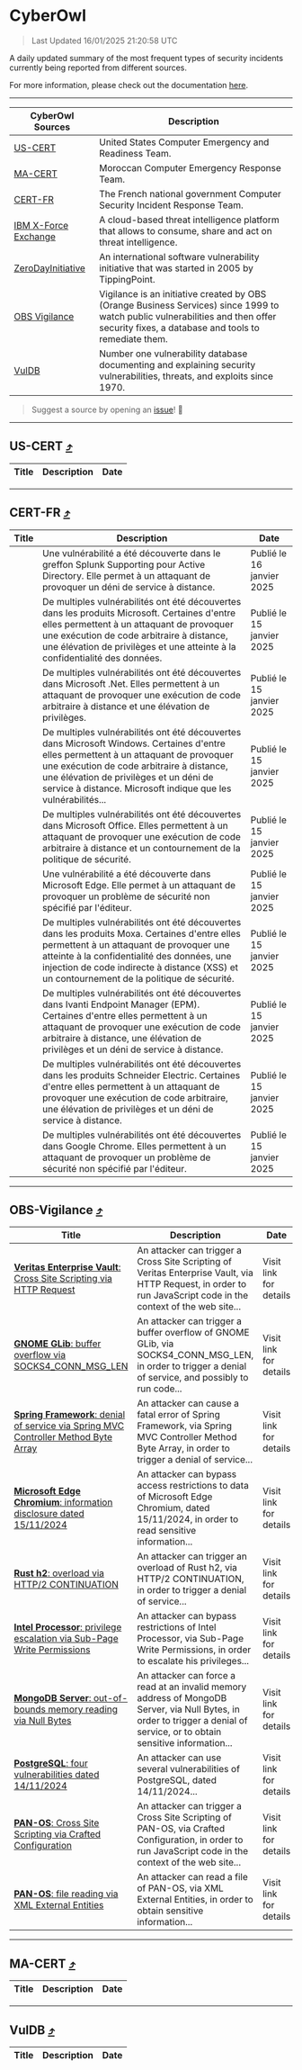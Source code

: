 
 <div id='top'></div>

# CyberOwl

 > Last Updated 16/01/2025 21:20:58 UTC
 
 A daily updated summary of the most frequent types of security incidents currently being reported from different sources.
 
 For more information, please check out the documentation [here](./docs/README.md).
 
 ---
 |CyberOwl Sources|Description|
 |---|---|
 |[US-CERT](#us-cert-arrow_heading_up)|United States Computer Emergency and Readiness Team.|
 |[MA-CERT](#ma-cert-arrow_heading_up)|Moroccan Computer Emergency Response Team.|
 |[CERT-FR](#cert-fr-arrow_heading_up)|The French national government Computer Security Incident Response Team.|
 |[IBM X-Force Exchange](#ibmcloud-arrow_heading_up)|A cloud-based threat intelligence platform that allows to consume, share and act on threat intelligence.|
 |[ZeroDayInitiative](#zerodayinitiative-arrow_heading_up)|An international software vulnerability initiative that was started in 2005 by TippingPoint.|
 |[OBS Vigilance](#obs-vigilance-arrow_heading_up)|Vigilance is an initiative created by OBS (Orange Business Services) since 1999 to watch public vulnerabilities and then offer security fixes, a database and tools to remediate them.|
 |[VulDB](#vuldb-arrow_heading_up)|Number one vulnerability database documenting and explaining security vulnerabilities, threats, and exploits since 1970.|
 
 > Suggest a source by opening an [issue](https://github.com/karimhabush/cyberowl/issues)! :raised_hands:
 ---

## US-CERT [:arrow_heading_up:](#cyberowl)

 |Title|Description|Date|
 |---|---|---|
 
 ---

## CERT-FR [:arrow_heading_up:](#cyberowl)

 |Title|Description|Date|
 |---|---|---|
 |[](https://www.cert.ssi.gouv.fr/avis/CERTFR-2025-AVI-0042/)|Une vulnérabilité a été découverte dans le greffon Splunk Supporting pour Active Directory. Elle permet à un attaquant de provoquer un déni de service à distance.|Publié le 16 janvier 2025|
 |[](https://www.cert.ssi.gouv.fr/avis/CERTFR-2025-AVI-0041/)|De multiples vulnérabilités ont été découvertes dans les produits Microsoft. Certaines d'entre elles permettent à un attaquant de provoquer une exécution de code arbitraire à distance, une élévation de privilèges et une atteinte à la confidentialité des données.|Publié le 15 janvier 2025|
 |[](https://www.cert.ssi.gouv.fr/avis/CERTFR-2025-AVI-0040/)|De multiples vulnérabilités ont été découvertes dans Microsoft .Net. Elles permettent à un attaquant de provoquer une exécution de code arbitraire à distance et une élévation de privilèges.|Publié le 15 janvier 2025|
 |[](https://www.cert.ssi.gouv.fr/avis/CERTFR-2025-AVI-0039/)|De multiples vulnérabilités ont été découvertes dans Microsoft Windows. Certaines d'entre elles permettent à un attaquant de provoquer une exécution de code arbitraire à distance, une élévation de privilèges et un déni de service à distance. Microsoft indique que les vulnérabilités...|Publié le 15 janvier 2025|
 |[](https://www.cert.ssi.gouv.fr/avis/CERTFR-2025-AVI-0038/)|De multiples vulnérabilités ont été découvertes dans Microsoft Office. Elles permettent à un attaquant de provoquer une exécution de code arbitraire à distance et un contournement de la politique de sécurité.|Publié le 15 janvier 2025|
 |[](https://www.cert.ssi.gouv.fr/avis/CERTFR-2025-AVI-0037/)|Une vulnérabilité a été découverte dans Microsoft Edge. Elle permet à un attaquant de provoquer un problème de sécurité non spécifié par l'éditeur.|Publié le 15 janvier 2025|
 |[](https://www.cert.ssi.gouv.fr/avis/CERTFR-2025-AVI-0036/)|De multiples vulnérabilités ont été découvertes dans les produits Moxa. Certaines d'entre elles permettent à un attaquant de provoquer une atteinte à la confidentialité des données, une injection de code indirecte à distance (XSS) et un contournement de la politique de sécurité.|Publié le 15 janvier 2025|
 |[](https://www.cert.ssi.gouv.fr/avis/CERTFR-2025-AVI-0035/)|De multiples vulnérabilités ont été découvertes dans Ivanti Endpoint Manager (EPM). Certaines d'entre elles permettent à un attaquant de provoquer une exécution de code arbitraire à distance, une élévation de privilèges et un déni de service à distance.|Publié le 15 janvier 2025|
 |[](https://www.cert.ssi.gouv.fr/avis/CERTFR-2025-AVI-0034/)|De multiples vulnérabilités ont été découvertes dans les produits Schneider Electric. Certaines d'entre elles permettent à un attaquant de provoquer une exécution de code arbitraire, une élévation de privilèges et un déni de service à distance.|Publié le 15 janvier 2025|
 |[](https://www.cert.ssi.gouv.fr/avis/CERTFR-2025-AVI-0033/)|De multiples vulnérabilités ont été découvertes dans Google Chrome. Elles permettent à un attaquant de provoquer un problème de sécurité non spécifié par l'éditeur.|Publié le 15 janvier 2025|
 
 ---

## OBS-Vigilance [:arrow_heading_up:](#cyberowl)

 |Title|Description|Date|
 |---|---|---|
 |[<a href="https://vigilance.fr/vulnerability/Veritas-Enterprise-Vault-Cross-Site-Scripting-via-HTTP-Request-45680" class="noirorange"><b>Veritas Enterprise Vault</b>: Cross Site Scripting via HTTP Request</a>](https://vigilance.fr/vulnerability/Veritas-Enterprise-Vault-Cross-Site-Scripting-via-HTTP-Request-45680)|An attacker can trigger a Cross Site Scripting of Veritas Enterprise Vault, via HTTP Request, in order to run JavaScript code in the context of the web site...|Visit link for details|
 |[<a href="https://vigilance.fr/vulnerability/GNOME-GLib-buffer-overflow-via-SOCKS4-CONN-MSG-LEN-45667" class="noirorange"><b>GNOME GLib</b>: buffer overflow via SOCKS4_CONN_MSG_LEN</a>](https://vigilance.fr/vulnerability/GNOME-GLib-buffer-overflow-via-SOCKS4-CONN-MSG-LEN-45667)|An attacker can trigger a buffer overflow of GNOME GLib, via SOCKS4_CONN_MSG_LEN, in order to trigger a denial of service, and possibly to run code...|Visit link for details|
 |[<a href="https://vigilance.fr/vulnerability/Spring-Framework-denial-of-service-via-Spring-MVC-Controller-Method-Byte-Array-45666" class="noirorange"><b>Spring Framework</b>: denial of service via Spring MVC Controller Method Byte Array</a>](https://vigilance.fr/vulnerability/Spring-Framework-denial-of-service-via-Spring-MVC-Controller-Method-Byte-Array-45666)|An attacker can cause a fatal error of Spring Framework, via Spring MVC Controller Method Byte Array, in order to trigger a denial of service...|Visit link for details|
 |[<a href="https://vigilance.fr/vulnerability/Microsoft-Edge-Chromium-information-disclosure-dated-15-11-2024-45665" class="noirorange"><b>Microsoft Edge Chromium</b>: information disclosure dated 15/11/2024</a>](https://vigilance.fr/vulnerability/Microsoft-Edge-Chromium-information-disclosure-dated-15-11-2024-45665)|An attacker can bypass access restrictions to data of Microsoft Edge Chromium, dated 15/11/2024, in order to read sensitive information...|Visit link for details|
 |[<a href="https://vigilance.fr/vulnerability/Rust-h2-overload-via-HTTP-2-CONTINUATION-44069" class="noirorange"><b>Rust h2</b>: overload via HTTP/2 CONTINUATION</a>](https://vigilance.fr/vulnerability/Rust-h2-overload-via-HTTP-2-CONTINUATION-44069)|An attacker can trigger an overload of Rust h2, via HTTP/2 CONTINUATION, in order to trigger a denial of service...|Visit link for details|
 |[<a href="https://vigilance.fr/vulnerability/Intel-Processor-privilege-escalation-via-Sub-Page-Write-Permissions-45664" class="noirorange"><b>Intel Processor</b>: privilege escalation via Sub-Page Write Permissions</a>](https://vigilance.fr/vulnerability/Intel-Processor-privilege-escalation-via-Sub-Page-Write-Permissions-45664)|An attacker can bypass restrictions of Intel Processor, via Sub-Page Write Permissions, in order to escalate his privileges...|Visit link for details|
 |[<a href="https://vigilance.fr/vulnerability/MongoDB-Server-out-of-bounds-memory-reading-via-Null-Bytes-45663" class="noirorange"><b>MongoDB Server</b>: out-of-bounds memory reading via Null Bytes</a>](https://vigilance.fr/vulnerability/MongoDB-Server-out-of-bounds-memory-reading-via-Null-Bytes-45663)|An attacker can force a read at an invalid memory address of MongoDB Server, via Null Bytes, in order to trigger a denial of service, or to obtain sensitive information...|Visit link for details|
 |[<a href="https://vigilance.fr/vulnerability/PostgreSQL-four-vulnerabilities-dated-14-11-2024-45662" class="noirorange"><b>PostgreSQL</b>: four vulnerabilities dated 14/11/2024</a>](https://vigilance.fr/vulnerability/PostgreSQL-four-vulnerabilities-dated-14-11-2024-45662)|An attacker can use several vulnerabilities of PostgreSQL, dated 14/11/2024...|Visit link for details|
 |[<a href="https://vigilance.fr/vulnerability/PAN-OS-Cross-Site-Scripting-via-Crafted-Configuration-45660" class="noirorange"><b>PAN-OS</b>: Cross Site Scripting via Crafted Configuration</a>](https://vigilance.fr/vulnerability/PAN-OS-Cross-Site-Scripting-via-Crafted-Configuration-45660)|An attacker can trigger a Cross Site Scripting of PAN-OS, via Crafted Configuration, in order to run JavaScript code in the context of the web site...|Visit link for details|
 |[<a href="https://vigilance.fr/vulnerability/PAN-OS-file-reading-via-XML-External-Entities-45659" class="noirorange"><b>PAN-OS</b>: file reading via XML External Entities</a>](https://vigilance.fr/vulnerability/PAN-OS-file-reading-via-XML-External-Entities-45659)|An attacker can read a file of PAN-OS, via XML External Entities, in order to obtain sensitive information...|Visit link for details|
 
 ---

## MA-CERT [:arrow_heading_up:](#cyberowl)

 |Title|Description|Date|
 |---|---|---|
 
 ---

## VulDB [:arrow_heading_up:](#cyberowl)

 |Title|Description|Date|
 |---|---|---|
 